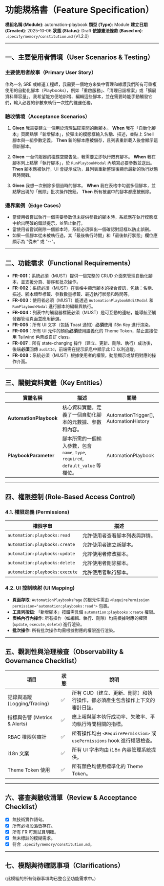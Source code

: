 # 功能規格書（Feature Specification）

**模組名稱 (Module)**: automation-playbook
**類型 (Type)**: Module
**建立日期 (Created)**: 2025-10-06
**狀態 (Status)**: Draft
**依據憲法條款 (Based on)**: `.specify/memory/constitution.md` (v1.2.0)

---

## 一、主要使用者情境（User Scenarios & Testing）

### 主要使用者故事（Primary User Story）
作為一名 SRE 或維運工程師，我需要一個地方來集中管理和維護我們所有可重複使用的自動化腳本（Playbooks），例如「重啟服務」、「清理日誌檔案」或「擴展資料庫容量」。我希望能方便地新增、編輯這些腳本，並在需要時能手動觸發它們，輸入必要的參數來執行一次性的維運任務。

### 驗收情境（Acceptance Scenarios）
1.  **Given** 我需要建立一個用於清理磁碟空間的新腳本。
    **When** 我在「自動化腳本」頁面點擊「新增腳本」，於彈出的模態框輸入名稱、描述，並貼上 Shell 腳本與一組參數定義。
    **Then** 新的腳本應被儲存，且列表重新載入後會顯示這個新腳本。

2.  **Given** 一台伺服器的磁碟空間告急，我需要立即執行既有腳本。
    **When** 我在腳本列上點擊「執行腳本」，於 `RunPlaybookModal` 內填寫必要參數並送出。
    **Then** 腳本應被執行，UI 會提示成功，且列表重新整理後顯示最新的執行狀態與時間戳。

3.  **Given** 我想一次刪除多個過時的腳本。
    **When** 我在表格中勾選多個腳本，並點擊出現的「刪除」批次操作按鈕。
    **Then** 所有被選中的腳本都應被刪除。

### 邊界案例（Edge Cases）
- 當使用者嘗試執行一個需要參數但未提供參數的腳本時，系統應在執行模態框中給出明確的錯誤提示，並阻止執行。
- 當使用者嘗試刪除一個腳本時，系統必須彈出一個確認對話框以防止誤刪。
- 如果一個腳本從未被執行過，其「最後執行時間」和「最後執行狀態」欄位應顯示為 "從未" 或 "--"。

---

## 二、功能需求（Functional Requirements）

- **FR-001**：系統必須（MUST）提供一個完整的 CRUD 介面來管理自動化腳本，並支援分頁、排序和批次操作。
- **FR-002**：系統必須（MUST）在表格中顯示腳本的複合資訊，包括：名稱、描述、腳本類型標籤、參數數量標籤、最近執行狀態和時間等。
- **FR-003**：使用者必須（MUST）能透過 `AutomationPlaybookEditModal` 和 `RunPlaybookModal` 進行腳本的編輯與執行。
- **FR-004**：列表中的觸發器標籤必須（MUST）是可互動的連結，能導航至觸發器管理頁面並應用篩選。
- **FR-005**：所有 UI 文字（包括 Toast 通知）**必須**使用 i18n Key 進行渲染。
- **FR-006**：所有 UI 元件的顏色**必須**使用語義化的 Theme Token，禁止直接使用 Tailwind 色票或自訂 class。
- **FR-007**：所有 state-changing 操作（建立、更新、刪除、執行）成功後，後端**必須**回傳 `auditId`，前端需在提示訊息中顯示此 ID 以利追蹤。
- **FR-008**：系統必須（MUST）根據使用者的權限，動態顯示或禁用對應的操作介面。

---

## 三、關鍵資料實體（Key Entities）
| 實體名稱 | 描述 | 關聯 |
|-----------|------|------|
| **AutomationPlaybook** | 核心資料實體，定義了一個自動化腳本的元數據、參數和內容。 | AutomationTrigger[], AutomationHistory |
| **PlaybookParameter** | 腳本所需的一個輸入參數，包含 `name`, `type`, `required`, `default_value` 等欄位。 | AutomationPlaybook |

---

## 四、權限控制 (Role-Based Access Control)

### 4.1. 權限定義 (Permissions)
| 權限字串 | 描述 |
|---|---|
| `automation:playbooks:read` | 允許使用者查看腳本列表與詳情。 |
| `automation:playbooks:create` | 允許使用者建立新腳本。 |
| `automation:playbooks:update` | 允許使用者修改腳本。 |
| `automation:playbooks:delete` | 允許使用者刪除腳本。 |
| `automation:playbooks:execute`| 允許使用者執行腳本。 |

### 4.2. UI 控制映射 (UI Mapping)
- **頁面存取**: `AutomationPlaybooksPage` 的根元件需由 `<RequirePermission permission="automation:playbooks:read">` 包裹。
- **工具列按鈕**: 「新增腳本」按鈕需具備 `automation:playbooks:create` 權限。
- **表格內行內操作**: 所有操作（如編輯、執行、刪除）均需根據對應的權限 (`update`, `execute`, `delete`) 進行渲染。
- **批次操作**: 所有批次操作均需根據對應的權限進行渲染。

---

## 五、觀測性與治理檢查（Observability & Governance Checklist）

| 項目 | 狀態 | 說明 |
|------|------|------|
| 記錄與追蹤 (Logging/Tracing) | ✅ | 所有 CUD（建立、更新、刪除）和執行操作，都必須產生包含操作上下文的審計日誌。 |
| 指標與告警 (Metrics & Alerts) | ✅ | 應上報與腳本執行成功率、失敗率、平均執行時間相關的指標。 |
| RBAC 權限與審計 | ✅ | 所有操作均由 `<RequirePermission>` 或 `usePermissions` hook 進行權限檢查。 |
| i18n 文案 | ✅ | 所有 UI 字串均由 i18n 內容管理系統提供。 |
| Theme Token 使用 | ✅ | 所有顏色均使用標準化的 Theme Token。 |

---

## 六、審查與驗收清單（Review & Acceptance Checklist）

- [x] 無技術實作語句。
- [x] 所有必填段落皆存在。
- [x] 所有 FR 可測試且明確。
- [x] 無未標註的模糊需求。
- [x] 符合 `.specify/memory/constitution.md`。

---

## 七、模糊與待確認事項（Clarifications）

(此模組的所有待辦事項均已整合至功能需求中。)